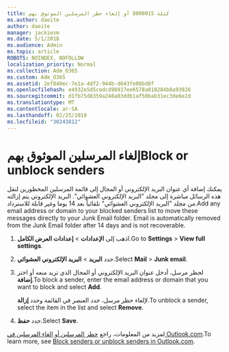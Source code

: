 ```yaml
---
title: كتلة 8000015 أو إلغاء حظر المرسلين الموثوق بهم
ms.author: daeite
author: daeite
manager: jackiesm
ms.date: 5/1/2018
ms.audience: Admin
ms.topic: article
ROBOTS: NOINDEX, NOFOLLOW
localization_priority: Normal
ms.collection: Adm_O365
ms.custom: Adm_O365
ms.assetid: 2ef840ec-7e1a-4df2-944b-d643fe08bd8f
ms.openlocfilehash: e4932e5d5cedcd98917ee6578a818284b8a93926
ms.sourcegitcommit: d1fb75d8359a248a03ddb1af50bab31ec3de6e2d
ms.translationtype: MT
ms.contentlocale: ar-SA
ms.lasthandoff: 02/25/2019
ms.locfileid: "30243812"
---
```

# <a name="block-or-unblock-senders"></a><span data-ttu-id="6103f-102">إلغاء المرسلين الموثوق بهم</span><span class="sxs-lookup"><span data-stu-id="6103f-102">Block or unblock senders</span></span>

<span data-ttu-id="6103f-p101">يمكنك إضافة أي عنوان البريد الإلكتروني أو المجال إلى قائمة المرسلين المحظورين لنقل هذه الرسائل مباشرة إلى مجلد "البريد الإلكتروني العشوائي". البريد الإلكتروني يتم إزالته من مجلد "البريد الإلكتروني العشوائي" تلقائياً بعد 14 يوما وغير قابلة للاسترداد.</span><span class="sxs-lookup"><span data-stu-id="6103f-p101">Add any email address or domain to your blocked senders list to move these messages directly to your Junk Email folder. Email is automatically removed from the Junk Email folder after 14 days and is not recoverable.</span></span>
  
1. <span data-ttu-id="6103f-105">اذهب إلى **الإعدادات** \> **إعدادات العرض الكامل**.</span><span class="sxs-lookup"><span data-stu-id="6103f-105">Go to **Settings** \> **View full settings**.</span></span> 
    
2. <span data-ttu-id="6103f-106">حدد **البريد** \> **البريد الإلكتروني العشوائي**.</span><span class="sxs-lookup"><span data-stu-id="6103f-106">Select **Mail** \> **Junk email**.</span></span> 
    
3. <span data-ttu-id="6103f-107">لحظر مرسل، أدخل عنوان البريد الإلكتروني أو المجال الذي تريد منعه أو اختر **إضافة**.</span><span class="sxs-lookup"><span data-stu-id="6103f-107">To block a sender, enter the email address or domain that you want to block and select **Add**.</span></span> 
    
    <span data-ttu-id="6103f-108">لإلغاء حظر مرسل، حدد العنصر في القائمة وحدد **إزالة**.</span><span class="sxs-lookup"><span data-stu-id="6103f-108">To unblock a sender, select the item in the list and select **Remove**.</span></span>
    
4. <span data-ttu-id="6103f-109">حدد **حفظ**.</span><span class="sxs-lookup"><span data-stu-id="6103f-109">Select **Save**.</span></span> 
    
<span data-ttu-id="6103f-110">لمزيد من المعلومات، راجع [حظر المرسلين أو إلغاء المرسلين في Outlook.com](https://go.microsoft.com/fwlink/p/?linkid=873133).</span><span class="sxs-lookup"><span data-stu-id="6103f-110">To learn more, see [Block senders or unblock senders in Outlook.com](https://go.microsoft.com/fwlink/p/?linkid=873133).</span></span>
  

